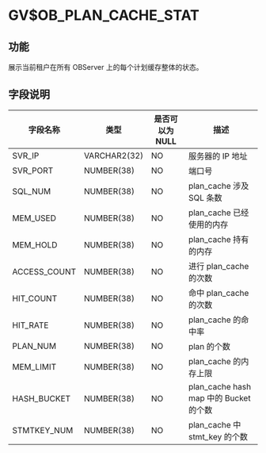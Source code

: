 GV$OB_PLAN_CACHE_STAT 
==========================================

功能 
-----------------------

展示当前租户在所有 OBServer 上的每个计划缓存整体的状态。

字段说明 
-----------------------------



|   **字段名称**   |    **类型**    | **是否可以为 NULL** |              **描述**               |
|--------------|--------------|----------------|-----------------------------------|
| SVR_IP       | VARCHAR2(32) | NO             | 服务器的 IP 地址                        |
| SVR_PORT     | NUMBER(38)   | NO             | 端口号                               |
| SQL_NUM      | NUMBER(38)   | NO             | plan_cache 涉及 SQL 条数              |
| MEM_USED     | NUMBER(38)   | NO             | plan_cache 已经使用的内存                |
| MEM_HOLD     | NUMBER(38)   | NO             | plan_cache 持有的内存                  |
| ACCESS_COUNT | NUMBER(38)   | NO             | 进行 plan_cache 的次数                 |
| HIT_COUNT    | NUMBER(38)   | NO             | 命中 plan_cache 的次数                 |
| HIT_RATE     | NUMBER(38)   | NO             | plan_cache 的命中率                   |
| PLAN_NUM     | NUMBER(38)   | NO             | plan 的个数                          |
| MEM_LIMIT    | NUMBER(38)   | NO             | plan_cache 的内存上限                  |
| HASH_BUCKET  | NUMBER(38)   | NO             | plan_cache hash map 中的 Bucket 的个数 |
| STMTKEY_NUM  | NUMBER(38)   | NO             | plan_cache 中 stmt_key 的个数         |


